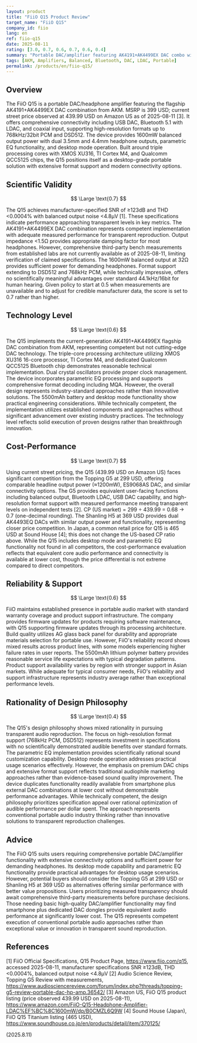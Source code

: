 ```yaml
---
layout: product
title: "FiiO Q15 Product Review"
target_name: "FiiO Q15"
company_id: fiio
lang: en
ref: fiio-q15
date: 2025-08-11
rating: [3.0, 0.7, 0.6, 0.7, 0.6, 0.4]
summary: "Portable DAC/amplifier featuring AK4191+AK4499EX DAC combo with 1600mW balanced output, comprehensive connectivity options, and desktop mode functionality (MSRP 399 USD; current street price ~439.99 USD)."
tags: [AKM, Amplifiers, Balanced, Bluetooth, DAC, LDAC, Portable]
permalink: /products/en/fiio-q15/
---
```

## Overview

The FiiO Q15 is a portable DAC/headphone amplifier featuring the flagship AK4191+AK4499EX DAC combination from AKM. MSRP is 399 USD; current street price observed at 439.99 USD on Amazon US as of 2025-08-11 [3]. It offers comprehensive connectivity including USB DAC, Bluetooth 5.1 with LDAC, and coaxial input, supporting high-resolution formats up to 768kHz/32bit PCM and DSD512. The device provides 1600mW balanced output power with dual 3.5mm and 4.4mm headphone outputs, parametric EQ functionality, and desktop mode operation. Built around triple processing cores with XMOS XU316, TI Cortex M4, and Qualcomm QCC5125 chips, the Q15 positions itself as a desktop-grade portable solution with extensive format support and modern connectivity options.

## Scientific Validity

$$ \Large \text{0.7} $$

The Q15 achieves manufacturer-specified SNR of ≥123dB and THD <0.0004% with balanced output noise <4.8μV [1]. These specifications indicate performance approaching transparent levels in key metrics. The AK4191+AK4499EX DAC combination represents competent implementation with adequate measured performance for transparent reproduction. Output impedance <1.5Ω provides appropriate damping factor for most headphones. However, comprehensive third-party bench measurements from established labs are not currently available as of 2025-08-11, limiting verification of claimed specifications. The 1600mW balanced output at 32Ω provides sufficient power for demanding headphones. Format support extending to DSD512 and 768kHz PCM, while technically impressive, offers no scientifically meaningful advantages over standard 44.1kHz/16bit for human hearing. Given policy to start at 0.5 when measurements are unavailable and to adjust for credible manufacturer data, the score is set to 0.7 rather than higher.

## Technology Level

$$ \Large \text{0.6} $$

The Q15 implements the current-generation AK4191+AK4499EX flagship DAC combination from AKM, representing competent but not cutting-edge DAC technology. The triple-core processing architecture utilizing XMOS XU316 16-core processor, TI Cortex M4, and dedicated Qualcomm QCC5125 Bluetooth chip demonstrates reasonable technical implementation. Dual crystal oscillators provide proper clock management. The device incorporates parametric EQ processing and supports comprehensive format decoding including MQA. However, the overall design represents industry-standard approaches rather than innovative solutions. The 5500mAh battery and desktop mode functionality show practical engineering considerations. While technically competent, the implementation utilizes established components and approaches without significant advancement over existing industry practices. The technology level reflects solid execution of proven designs rather than breakthrough innovation.

## Cost-Performance

$$ \Large \text{0.7} $$

Using current street pricing, the Q15 (439.99 USD on Amazon US) faces significant competition from the Topping G5 at 299 USD, offering comparable headline output power (≈1200mW), ES9068AS DAC, and similar connectivity options. The G5 provides equivalent user-facing functions including balanced output, Bluetooth LDAC, USB DAC capability, and high-resolution format support with measured performance meeting transparent levels on independent tests [2]. CP (US market) = 299 ÷ 439.99 = 0.68 → 0.7 (one-decimal rounding). The Shanling H5 at 369 USD provides dual AK4493EQ DACs with similar output power and functionality, representing closer price competition. In Japan, a common retail price for Q15 is 465 USD at Sound House [4]; this does not change the US-based CP ratio above. While the Q15 includes desktop mode and parametric EQ functionality not found in all competitors, the cost-performance evaluation reflects that equivalent core audio performance and connectivity is available at lower cost, though the price differential is not extreme compared to direct competitors.

## Reliability & Support

$$ \Large \text{0.6} $$

FiiO maintains established presence in portable audio market with standard warranty coverage and product support infrastructure. The company provides firmware updates for products requiring software maintenance, with Q15 supporting firmware updates through its processing architecture. Build quality utilizes AG glass back panel for durability and appropriate materials selection for portable use. However, FiiO's reliability record shows mixed results across product lines, with some models experiencing higher failure rates in user reports. The 5500mAh lithium polymer battery provides reasonable service life expectations with typical degradation patterns. Product support availability varies by region with stronger support in Asian markets. While adequate for typical consumer needs, FiiO's reliability and support infrastructure represents industry average rather than exceptional performance levels.

## Rationality of Design Philosophy

$$ \Large \text{0.4} $$

The Q15's design philosophy shows mixed rationality in pursuing transparent audio reproduction. The focus on high-resolution format support (768kHz PCM, DSD512) represents investment in specifications with no scientifically demonstrated audible benefits over standard formats. The parametric EQ implementation provides scientifically rational sound customization capability. Desktop mode operation addresses practical usage scenarios effectively. However, the emphasis on premium DAC chips and extensive format support reflects traditional audiophile marketing approaches rather than evidence-based sound quality improvement. The device duplicates functionality readily available from smartphone plus external DAC combinations at lower cost without demonstrable performance advantages. While technically competent, the design philosophy prioritizes specification appeal over rational optimization of audible performance per dollar spent. The approach represents conventional portable audio industry thinking rather than innovative solutions to transparent reproduction challenges.

## Advice

The FiiO Q15 suits users requiring comprehensive portable DAC/amplifier functionality with extensive connectivity options and sufficient power for demanding headphones. Its desktop mode capability and parametric EQ functionality provide practical advantages for desktop usage scenarios. However, potential buyers should consider the Topping G5 at 299 USD or Shanling H5 at 369 USD as alternatives offering similar performance with better value propositions. Users prioritizing measured transparency should await comprehensive third-party measurements before purchase decisions. Those needing basic high-quality DAC/amplifier functionality may find smartphone plus dedicated DAC dongles provide equivalent audio performance at significantly lower cost. The Q15 represents competent execution of conventional portable audio approaches rather than exceptional value or innovation in transparent sound reproduction.

## References

[1] FiiO Official Specifications, Q15 Product Page, https://www.fiio.com/q15, accessed 2025-08-11, manufacturer specifications SNR ≥123dB, THD <0.0004%, balanced output noise <4.8μV
[2] Audio Science Review, Topping G5 Review with measurements, https://www.audiosciencereview.com/forum/index.php?threads/topping-g5-review-portable-dac-hp-amp.36542/
[3] Amazon US, FiiO Q15 product listing (price observed 439.99 USD on 2025-08-11), https://www.amazon.com/FiiO-Q15-Headphone-Amplifier-LDAC%EF%BC%8C1600mW/dp/B0CMZL6Q9W
[4] Sound House (Japan), FiiO Q15 Titanium listing (465 USD), https://www.soundhouse.co.jp/en/products/detail/item/370125/

(2025.8.11)